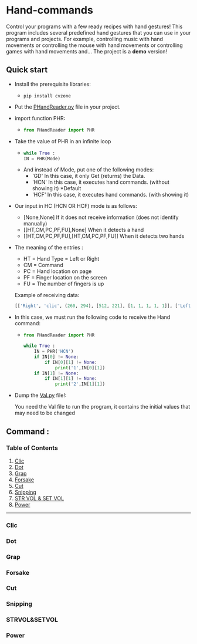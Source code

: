 # Hand-commands
Control your programs with a few ready recipes with hand gestures!
This program includes several predefined hand gestures that you can use in your programs and projects. For example, controlling music with hand movements or controlling the mouse with hand movements or controlling games with hand movements and...
The project is a **demo** version!
## Quick start
- Install the prerequisite libraries:
  - ```Terminal
    pip install cvzone
    ```
- Put the [PHandReader.py](https://github.com/PAB-FA/Hand-commands/blob/main/PHandReader.py) file in your project.
- import function PHR:
  - ```py
    from PHandReader import PHR
    ```
- Take the value of PHR in an infinite loop
  - ```py
    while True :
    IN = PHR(Mode)
    ```
  - And instead of Mode, put one of the following modes:
      - 'GD' In this case, it only Get (returns) the Data.
      - 'HCN' In this case, it executes hand commands. (without showing it) *Default
      - 'HCF' In this case, it executes hand commands. (with showing it)
- Our input in HC (HCN OR HCF) mode is as follows:
     - [None,None] If it does not receive information (does not identify manually)
     - [[HT,CM,PC,PF,FU],None] When it detects a hand
     - [[HT,CM,PC,PF,FU],[HT,CM,PC,PF,FU]] When it detects two hands
   
- The meaning of the entries :
    - HT = Hand Type = Left or Right
    - CM = Command
    - PC = Hand location on page
    - PF = Finger location on the screen
    - FU = The number of fingers is up
      
    Example of receiving data:
   ```py
   [['Right', 'clic', (260, 294), [512, 221], [1, 1, 1, 1, 1]], ['Left', 'clic', (568, 269), [521, 177], [1,1, 1, 1, 1]]]
   ```
- In this case, we must run the following code to receive the Hand command:
    - ```py
      from PHandReader import PHR

      while True :
          IN = PHR('HCN')
          if IN[0] != None:
              if IN[0][1] != None:
                  print('1',IN[0][1])
          if IN[1] != None:
              if IN[1][1] != None:
                  print('2',IN[1][1])
      ```
- Dump the [Val.py](https://github.com/PAB-FA/Hand-commands/blob/main/DVal.py) file!:

  You need the Val file to run the program, it contains the initial values ​​that may need to be changed
## Command : 
### Table of Contents
1. [Clic](#Clic)
2. [Dot](#Dot)
3. [Grap](#Grap)
4. [Forsake](#Forsake)
5. [Cut](#Cut)
6. [Snipping](#Snipping)
7. [STR VOL & SET VOL](#STRVOL&SETVOL)
8. [Power](#Power)
---
### Clic
### Dot
### Grap
### Forsake
### Cut
### Snipping
### STRVOL&SETVOL
### Power



